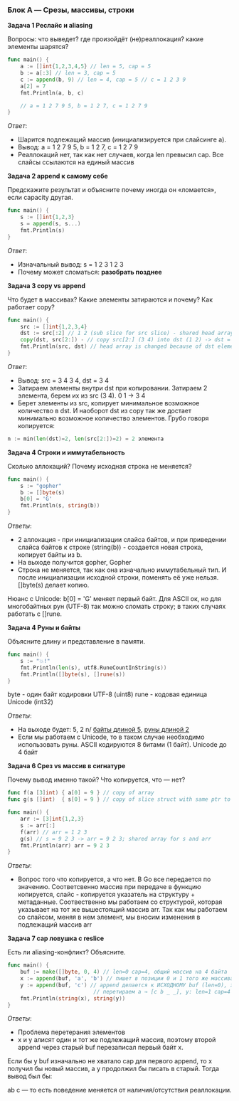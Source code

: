 ### Блок A — Срезы, массивы, строки

**Задача 1 Реслайс и aliasing**

Вопросы: что выведет? где произойдёт (не)реаллокация? какие элементы шарятся?

```go
func main() {
    a := []int{1,2,3,4,5} // len = 5, cap = 5
    b := a[:3] // len = 3, cap = 5
    c := append(b, 9) // len = 4, cap = 5 // c = 1 2 3 9
    a[2] = 7 
    fmt.Println(a, b, c)

    // a = 1 2 7 9 5, b = 1 2 7, c = 1 2 7 9
}
```
_Ответ_:
- Шарится подлежащий массив (инициализируется при слайсинге а).
- Вывод: a = 1 2 7 9 5, b = 1 2 7, c = 1 2 7 9
- Реаллокаций нет, так как нет случаев, когда len превысил cap. Все слайсы ссылаются на единый массив

**Задача 2 append к самому себе**

Предскажите результат и объясните почему иногда он «ломается», если capacity другая.

```go
func main() {
    s := []int{1,2,3}
    s = append(s, s...)
    fmt.Println(s)
}
```

_Ответ_:
- Изначальный вывод: s = 1 2 3 1 2 3
- Почему может сломаться: **разобрать позднее**

**Задача 3 copy vs append**

Что будет в массивах? Какие элементы затираются и почему? Как работает copy?

```go
func main() {
    src := []int{1,2,3,4} 
    dst := src[:2] // 1 2 (sub slice for src slice) - shared head array
    copy(dst, src[2:]) - // copy src[2:] (3 4) into dst (1 2) -> dst = 3 4
    fmt.Println(src, dst) // head array is changed because of dst elements changes(indexes 0 1) -> src = 3 4 3 4
}
```
_Ответ_:
- Вывод: src = 3 4 3 4, dst = 3 4
- Затираем элементы внутри dst при копировании. Затираем 2 элемента, берем их из src (3 4). 0 1 -> 3 4
- Берет элементы из src, копирует минимальное возможное количество в dst. И наоборот dst из copy так же достает минимально возможное количество элементов. Грубо говоря копируется:
```go
n := min(len(dst)=2, len(src[2:])=2) = 2 элемента
```

**Задача 4 Строки и иммутабельность**

Сколько аллокаций? Почему исходная строка не меняется?

```go
func main() {
    s := "gopher"
    b := []byte(s)
    b[0] = 'G'
    fmt.Println(s, string(b))
}
```

_Ответы_:
- 2 аллокация - при инициализации слайса байтов, и при приведении слайса байтов к строке (string(b)) - создается новая строка, копирует байты из b.
- На выходе получится gopher, Gopher
- Строка не меняется, так как она изначально иммутабельный тип. И после инициализации исходной строки, поменять её уже нельзя. []byte(s) делает копию.

Нюанс с Unicode: b[0] = 'G' меняет первый байт. Для ASCII ок, но для многобайтных рун (UTF-8) так можно сломать строку; в таких случаях работать с []rune.

**Задача 4 Руны и байты**

Объясните длину и представление в памяти.

```go
func main() {
    s := "💥!"
    fmt.Println(len(s), utf8.RuneCountInString(s))
    fmt.Println([]byte(s), []rune(s))
}
```
byte - один байт кодировки UTF-8 (uint8)
rune - кодовая единица Unicode (int32)

_Ответы_:
- На выходе будет: 5, 2 n/ [байты длиной 5](uint8), [руны длиной 2](int32)
- Если мы работаем с Unicode, то в таком случае необходимо использовать руны. ASCII кодируются 8 битами (1 байт). Unicode до 4 байт


**Задача 6 Срез vs массив в сигнатуре**


Почему вывод именно такой? Что копируется, что — нет?

```go
func f(a [3]int) { a[0] = 9 } // copy of array
func g(s []int)  { s[0] = 9 } // copy of slice struct with same ptr to arr

func main() {
    arr := [3]int{1,2,3} 
    s := arr[:]
    f(arr) // arr = 1 2 3
    g(s) // s = 9 2 3 -> arr = 9 2 3; shared array for s and arr
    fmt.Println(arr) arr = 9 2 3
}
```

_Ответы_:
- Вопрос того что копируется, а что нет. В Go все передается по значению. Соответсвенно массив при передаче в функцию копируется, слайс - копируется указатель на структуру + метаданные. Соотвественно мы работаем со структурой, которая указывает на тот же вышестоящий массив arr. Так как мы работаем со слайсом, меняя в нем элемент, мы вносим изменения в подлежащий массив arr

**Задача 7 cap ловушка с reslice**

Есть ли aliasing-конфликт? Объясните.

```go
func main() {
    buf := make([]byte, 0, 4) // len=0 cap=4, общий массив на 4 байта
    x := append(buf, 'a', 'b') // пишет в позиции 0 и 1 того же массива → [a b _ _], x: len=2 cap=4
    y := append(buf, 'c') // append делается к ИСХОДНОМУ buf (len=0), запись начнётся с индекса 0!
                           // перетираем a → [c b _ _], y: len=1 cap=4
    fmt.Println(string(x), string(y))
}
```

_Ответы_:
- Проблема перетерания элементов
- x и y алисят один и тот же подлежащий массив, поэтому второй append через старый buf перезаписал первый байт x.

Если бы у buf изначально не хватало cap для первого append, то x получил бы новый массив, а y продолжил бы писать в старый. Тогда вывод был бы:

ab c — то есть поведение меняется от наличия/отсутствия реаллокации.



